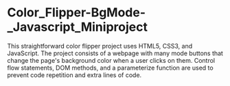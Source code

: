 # Color_Flipper-BgMode-_Javascript_Miniproject
 This straightforward color flipper project uses HTML5, CSS3, and JavaScript.  The project consists of a webpage with many mode buttons that change the page's background color when a user clicks on them.  Control flow statements, DOM methods, and a parameterize function are used to prevent code repetition and extra lines of code.
